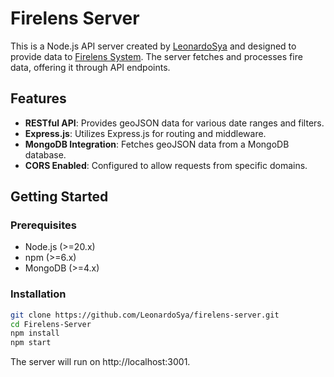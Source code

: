 ﻿# Firelens Server

This is a Node.js API server created by [LeonardoSya](https://github.com/LeonardoSya) and designed to provide data to [Firelens System](https://github.com/LeonardoSya/Firelens-System). The server fetches and processes fire data, offering it through API endpoints.

## Features

- **RESTful API**: Provides geoJSON data for various date ranges and filters.
- **Express.js**: Utilizes Express.js for routing and middleware.
- **MongoDB Integration**: Fetches geoJSON data from a MongoDB database.
- **CORS Enabled**: Configured to allow requests from specific domains.

## Getting Started

### Prerequisites

- Node.js (>=20.x)
- npm (>=6.x)
- MongoDB (>=4.x)

### Installation
```bash
git clone https://github.com/LeonardoSya/firelens-server.git
cd Firelens-Server
npm install
npm start
```
The server will run on http://localhost:3001.
